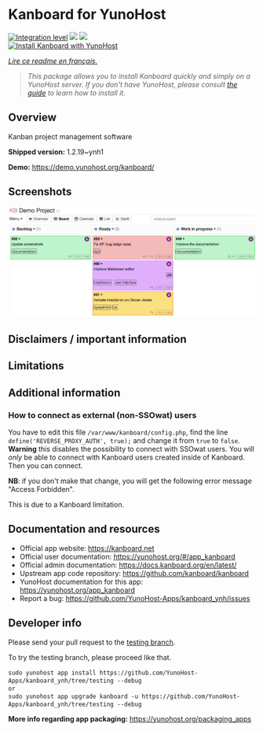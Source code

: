 <!--
N.B.: This README was automatically generated by https://github.com/YunoHost/apps/tree/master/tools/README-generator
It shall NOT be edited by hand.
-->

# Kanboard for YunoHost

[![Integration level](https://dash.yunohost.org/integration/kanboard.svg)](https://dash.yunohost.org/appci/app/kanboard) ![](https://ci-apps.yunohost.org/ci/badges/kanboard.status.svg) ![](https://ci-apps.yunohost.org/ci/badges/kanboard.maintain.svg)  
[![Install Kanboard with YunoHost](https://install-app.yunohost.org/install-with-yunohost.svg)](https://install-app.yunohost.org/?app=kanboard)

*[Lire ce readme en français.](./README_fr.md)*

> *This package allows you to install Kanboard quickly and simply on a YunoHost server.
If you don't have YunoHost, please consult [the guide](https://yunohost.org/#/install) to learn how to install it.*

## Overview

Kanban project management software

**Shipped version:** 1.2.19~ynh1

**Demo:** https://demo.yunohost.org/kanboard/

## Screenshots

![](./doc/screenshots/board.png)

## Disclaimers / important information

## Limitations

## Additional information

### How to connect as external (non-SSOwat) users

You have to edit this file `/var/www/kanboard/config.php`, find the line `define('REVERSE_PROXY_AUTH', true);` and change it from `true` to `false`.
**Warning** this disables the possibility to connect with SSOwat users. You will *only* be able to connect with Kanboard users created inside of Kanboard.
Then you can connect.

**NB**: if you don't make that change, you will get the following error message "Access Forbidden".

This is due to a Kanboard limitation.

## Documentation and resources

* Official app website: https://kanboard.net
* Official user documentation: https://yunohost.org/#/app_kanboard
* Official admin documentation: https://docs.kanboard.org/en/latest/
* Upstream app code repository: https://github.com/kanboard/kanboard
* YunoHost documentation for this app: https://yunohost.org/app_kanboard
* Report a bug: https://github.com/YunoHost-Apps/kanboard_ynh/issues

## Developer info

Please send your pull request to the [testing branch](https://github.com/YunoHost-Apps/kanboard_ynh/tree/testing).

To try the testing branch, please proceed like that.
```
sudo yunohost app install https://github.com/YunoHost-Apps/kanboard_ynh/tree/testing --debug
or
sudo yunohost app upgrade kanboard -u https://github.com/YunoHost-Apps/kanboard_ynh/tree/testing --debug
```

**More info regarding app packaging:** https://yunohost.org/packaging_apps